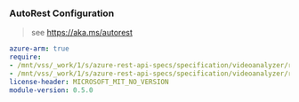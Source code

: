 ### AutoRest Configuration

> see https://aka.ms/autorest

``` yaml
azure-arm: true
require:
- /mnt/vss/_work/1/s/azure-rest-api-specs/specification/videoanalyzer/resource-manager/readme.md
- /mnt/vss/_work/1/s/azure-rest-api-specs/specification/videoanalyzer/resource-manager/readme.go.md
license-header: MICROSOFT_MIT_NO_VERSION
module-version: 0.5.0

```